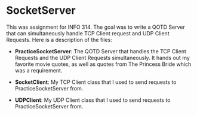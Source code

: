 # SocketServer

This was assignment for INFO 314. The goal was to write a QOTD Server that can simultaneously handle TCP Client request and UDP Client Requests. Here is a description of the files:
- **PracticeSocketServer**: The QOTD Server that handles the TCP Client Requests and the UDP Client Requests simultaneously. It hands out my favorite movie quotes, as well as quotes from The Princess Bride which was a requirement.

- **SocketClient**: My TCP Client class that I used to send requests to PracticeSocketServer from.

- **UDPClient**: My UDP Client class that I used to send requests to PracticeSocketServer from.
